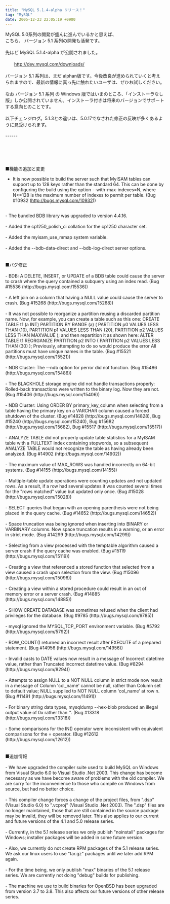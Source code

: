 ```yaml
---
title: "MySQL 5.1.4-alpha リリース！"
tag: "MySQL"
date: 2005-12-23 22:05:19 +0900
---
```


 MySQL 5.0系列の開発が盛んに進んでいるかと思えば、<br>
こちら、 バージョン 5.1 系列の開発も活発です。<br>
<br>
先ほど MySQL 5.1.4-alpha が公開されました。<br>
<br>
　　http://dev.mysql.com/downloads/<br>
<br>
バージョン 5.1 系列は、まだ alphan版です。今後改良が進められていくと考えられますので、最新の情報に真っ先に触れたいユーザは、ぜひお試しください。<br>
<br>
なお バージョン 5.1 系列 の Windows 版ではいまのところ、「インストーラなし版」しか公開されていません。インストーラ付きは将来のバージョンでサポートする意向とのことです。<br>
<br>
以下チェンジログ。5.1.3との違いは、5.0.17でなされた修正の反映が多くあるように見受けられます。<br>
<br>
------<br>
<br>
<br>
<br>
<br>
<br>
■機能の追加と変更<br>
- It is now possible to build the server such that MyISAM tables can support up to 128 keys rather than the standard 64. This can be done by configuring the build using the option --with-max-indexes=N, where N<=128 is the maximum number of indexes to permit per table. (Bug #10932 (http://bugs.mysql.com/10932))<br>
<br>
- The bundled BDB library was upgraded to version 4.4.16.<br>
<br>
- Added the cp1250_polish_ci collation for the cp1250 character set.<br>
<br>
- Added the myisam_use_mmap system variable.<br>
<br>
- Added the --bdb-data-direct and --bdb-log-direct server options.<br>
<br>
<br>
■バグ修正<br>
<br>
- BDB: A DELETE, INSERT, or UPDATE of a BDB table could cause the server to crash where the query contained a subquery using an index read. (Bug #15536 (http://bugs.mysql.com/15536))<br>
<br>
- A left join on a column that having a NULL value could cause the server to crash. (Bug #15268 (http://bugs.mysql.com/15268))<br>
<br>
- It was not possible to reorganize a partition reusing a discarded partition name. Now, for example, you can create a table such as this one:      CREATE TABLE t1 (a INT)          PARTITION BY RANGE (a) (          PARTITION p0 VALUES LESS THAN (10),          PARTITION p1 VALUES LESS THAN (20),          PARTITION p2 VALUES LESS THAN MAXVALUE      ); and then repartition it as shown here:      ALTER TABLE t1 REORGANIZE PARTITION p2 INTO (          PARTITION p2 VALUES LESS THAN (30)      ); Previously, attempting to do so would produce the error All partitions must have unique names in the table. (Bug #15521 (http://bugs.mysql.com/15521))<br>
<br>
- NDB Cluster: The --ndb option for perror did not function. (Bug #15486 (http://bugs.mysql.com/15486))<br>
<br>
- The BLACKHOLE storage engine did not handle transactions properly: Rolled-back transactions were written to the binary log. Now they are not. (Bug #15406 (http://bugs.mysql.com/15406))<br>
<br>
- NDB Cluster: Using ORDER BY primary_key_column when selecting from a table having the primary key on a VARCHAR column caused a forced shutdown of the cluster. (Bug #14828 (http://bugs.mysql.com/14828), Bug #15240 (http://bugs.mysql.com/15240), Bug #15682 (http://bugs.mysql.com/15682), Bug #15517 (http://bugs.mysql.com/15517))<br>
<br>
- ANALYZE TABLE did not properly update table statistics for a MyISAM table with a FULLTEXT index containing stopwords, so a subsequent ANALYZE TABLE would not recognize the table as having already been analyzed. (Bug #14902 (http://bugs.mysql.com/14902))<br>
<br>
- The maximum value of MAX_ROWS was handled incorrectly on 64-bit systems. (Bug #14155 (http://bugs.mysql.com/14155))<br>
<br>
- Multiple-table update operations were counting updates and not updated rows. As a result, if a row had several updates it was counted several times for the "rows matched" value but updated only once. (Bug #15028 (http://bugs.mysql.com/15028))<br>
<br>
- SELECT queries that began with an opening parenthesis were not being placed in the query cache. (Bug #14652 (http://bugs.mysql.com/14652))<br>
<br>
- Space truncation was being ignored when inserting into BINARY or VARBINARY columns. Now space truncation results in a warning, or an error in strict mode. (Bug #14299 (http://bugs.mysql.com/14299))<br>
<br>
- Selecting from a view processed with the temptable algorithm caused a server crash if the query cache was enabled. (Bug #15119 (http://bugs.mysql.com/15119))<br>
<br>
- Creating a view that referenced a stored function that selected from a view caused a crash upon selection from the view. (Bug #15096 (http://bugs.mysql.com/15096))<br>
<br>
- Creating a view within a stored procedure could result in an out of memory error or a server crash. (Bug #14885 (http://bugs.mysql.com/14885))<br>
<br>
- SHOW CREATE DATABASE was sometimes refused when the client had privileges for the database. (Bug #9785 (http://bugs.mysql.com/9785))<br>
<br>
- mysql ignored the MYSQL_TCP_PORT environment variable. (Bug #5792 (http://bugs.mysql.com/5792))<br>
<br>
- ROW_COUNT() returned an incorrect result after EXECUTE of a prepared statement. (Bug #14956 (http://bugs.mysql.com/14956))<br>
<br>
- Invalid casts to DATE values now result in a message of Incorrect datetime value, rather than Truncated incorrect datetime value. (Bug #8294 (http://bugs.mysql.com/8294))<br>
<br>
- Attempts to assign NULL to a NOT NULL column in strict mode now result in a message of Column 'col_name' cannot be null, rather than Column set to default value; NULL supplied to NOT NULL column 'col_name' at row n. (Bug #11491 (http://bugs.mysql.com/11491))<br>
<br>
- For binary string data types, mysqldump --hex-blob produced an illegal output value of 0x rather than ''. (Bug #13318 (http://bugs.mysql.com/13318))<br>
<br>
- Some comparisons for the IN() operator were inconsistent with equivalent comparisons for the = operator. (Bug #12612 (http://bugs.mysql.com/12612))<br>
<br>
<br>
■追加情報<br>
<br>
- We have upgraded the compiler suite used to build MySQL on Windows from Visual Studio 6.0 to Visual Studio .Net 2003. This change has become necessary as we have become aware of problems with the old compiler. We are sorry for the inconvenience to those who compile on Windows from source, but had no better choice.<br>
<br>
- This compiler change forces a change of the project files, from ".dsp" (Visual Studio 6.0) to ".vcproj" (Visual Studio .Net 2003). The ".dsp" files are no longer maintained, those that are still contained in the source package may be invalid, they will be removed later. This also applies to our current and future versions of the 4.1 and 5.0 release series.<br>
<br>
- Currently, in the 5.1 release series we only publish "noinstall" packages for Windows; installer packages will be added in some future version.<br>
<br>
- Also, we currently do not create RPM packages of the 5.1 release series. We ask our linux users to use "tar.gz" packages until we later add RPM again.<br>
<br>
- For the time being, we only publish "max" binaries of the 5.1 release series. We are currently not doing "debug" builds for publishing.<br>
<br>
- The machine we use to build binaries for OpenBSD has been upgraded from version 3.7 to 3.8. This also affects our future versions of other release series.<br>
<br>
<br>
